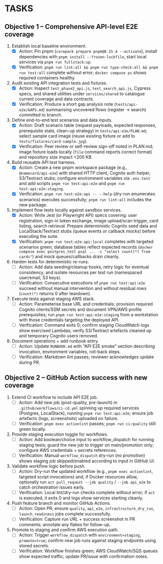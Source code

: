 # TASKS

## Objective 1 – Comprehensive API-level E2E coverage

1. Establish local baseline environment.
   - [x] Action: Pin pnpm (`corepack prepare pnpm@8.15.4 --activate`), install dependencies with `pnpm install --frozen-lockfile`, start local services via `pnpm run fullstack:up`.
   - [x] Verification: `pnpm run lint:all && pnpm run type-check:all && pnpm run test:all` complete without error; `docker compose ps` shows required containers healthy.
2. Audit existing API integration tests and fixtures.
   - [x] Action: Inspect `test_phase2_api.js`, `test_search_api.js`, Cypress specs, and shared utilities under `services/shared` to catalogue current coverage and data contracts.
   - [x] Verification: Produce a short gap analysis note (`tests/api-e2e/GAPS.md`) summarising uncovered flows (register → search) committed to branch.
3. Define end-to-end test scenarios and data inputs.
   - [x] Action: Draft scenario table (request payloads, expected responses, prerequisite state, clean-up strategy) in `tests/api-e2e/PLAN.md`; select sample card image (reuse existing fixture or add to `tests/fixtures/card-sample.jpg`).
   - [x] Verification: Peer review or self-review sign-off noted in PLAN.md; image fixture loads locally (`file` command reports correct format) and repository size impact <200 KB.
4. Build reusable API test harness.
   - [x] Action: Create a new pnpm workspace package (e.g., `@namecard/api-e2e`) with shared HTTP client, Cognito auth helper, S3/Textract stubs; configure environment variables via `.env.test` and add scripts `pnpm run test:api:e2e` and `pnpm run test:api:e2e:staging`.
   - [x] Verification: `pnpm run test:e2e:api -- --help` (dry-run enumerates scenarios) executes successfully; `pnpm run lint:all` includes the new package.
5. Implement flow tests locally against sandbox services.
   - [x] Action: Write Jest (or Playwright API) specs covering: user registration, sign-in token exchange, image upload/scan trigger, card listing, search retrieval. Prepare deterministic Cognito seed data and LocalStack/Textract stubs (queue events or callback mocks) before executing the suite.
   - [x] Verification: `pnpm run test:e2e:api:local` completes with targeted scenarios green; database tables reflect expected records (`docker compose exec postgres_test psql ... -c "select count(*) from cards"`) and mock queues/callbacks drain cleanly.
6. Harden tests for deterministic re-runs.
   - [ ] Action: Add data seeding/cleanup hooks, retry logic for eventual consistency, and isolate resources per test run (namespaced user/email, S3 keys).
   - [ ] Verification: Consecutive executions of `pnpm run test:api:e2e` succeed without manual intervention and without residual rows (`count(*)` returns 0 after teardown).
7. Execute tests against staging AWS stack.
   - [ ] Action: Parameterise base URL and credentials; provision required Cognito clients/SSM secrets and document VPN/AWS profile prerequisites; run `pnpm run test:api:e2e:staging` from a workstation with those credentials targeting the deployed API.
   - [ ] Verification: Command exits 0; confirm staging CloudWatch logs show exercised Lambdas; verify S3/Textract artefacts cleaned up and temporary Cognito users removed.
8. Document operations + add runbook entry.
   - [ ] Action: Update `RUNBOOK.md` with “API E2E smoke” section describing invocation, environment variables, roll-back steps.
   - [ ] Verification: Markdown lint passes; reviewer acknowledges update during PR.

## Objective 2 – GitHub Action success with new coverage

1. Extend CI workflow to include API E2E job.
   - [ ] Action: Add new job (post-quality, pre-launch) in `.github/workflows/ci-cd.yml` spinning up required services (Postgres, LocalStack), running `pnpm run test:api:e2e`; ensure job artefacts (logs, screenshots) uploaded on failure.
   - [ ] Verification: `pnpm exec actionlint` passes; `pnpm run ci:quality` still green locally.
2. Provide staging execution toggle for workflows.
   - [ ] Action: Add boolean/choice input to workflow_dispatch for running staging tests; guard the new job to trigger on main/promotion only; configure AWS credentials + secrets references.
   - [ ] Verification: Manual `workflow_dispatch` dry-run (no promotion) shows staging job skipped/enabled according to input in GitHub UI.
3. Validate workflow logic before push.
   - [ ] Action: Dry-run the updated workflow (e.g., `pnpm exec actionlint`, targeted script invocations) and, if Docker resources allow, optionally run `act pull_request --job quality` / `--job api_e2e` to catch orchestration issues early.
   - [ ] Verification: Local lint/dry-run checks complete without error; if `act` is executed, it exits 0 and logs show services starting cleanly.
4. Push feature branch and monitor GitHub Actions.
   - [ ] Action: Open PR; ensure `quality`, `api_e2e`, `infrastructure_dry_run`, `launch_readiness` jobs complete successfully.
   - [ ] Verification: Capture run URL + success screenshot in PR comments; annotate any flakes for follow-up.
5. Promote to staging and confirm AWS execution path.
   - [ ] Action: Trigger `workflow_dispatch` with `environment=staging`, `promote=true`; confirm new job runs against staging endpoints using stored secrets.
   - [ ] Verification: Workflow finishes green; AWS CloudWatch/SQS queues show expected traffic; update PR/issue with confirmation notes.

